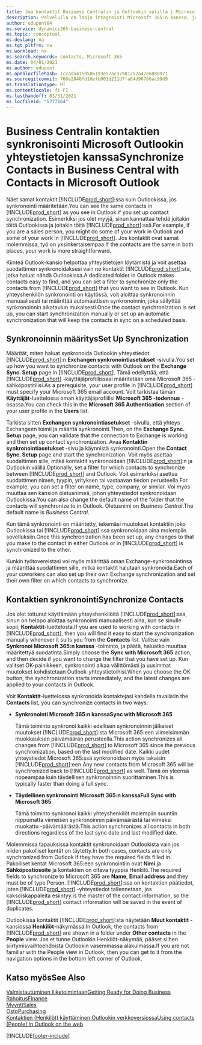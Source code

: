 ```yaml
---
title: Jaa kontaktit Business Centralin ja Outlookin välillä | Microsoft Docs
description: Palvelulla on laaja integrointi Microsoft 365:n kanssa, jotta voit jakaa kontakteja Outlookin ja Business Centralin välillä.
author: edupont04
ms.service: dynamics365-business-central
ms.topic: conceptual
ms.devlang: na
ms.tgt_pltfrm: na
ms.workload: na
ms.search.keywords: contacts, Microsoft 365
ms.date: 04/01/2021
ms.author: edupont
ms.openlocfilehash: 1ccada415d506193e52ac37981252a47e6088971
ms.sourcegitcommit: 766e2840fd16efb901d211d7fa64d96766ac99d9
ms.translationtype: HT
ms.contentlocale: fi-FI
ms.lasthandoff: 03/31/2021
ms.locfileid: "5777164"
---
```

# <a name="synchronize-contacts-in-business-central-with-contacts-in-microsoft-outlook"></a><span data-ttu-id="b1ea7-103">Business Centralin kontaktien synkronisointi Microsoft Outlookin yhteystietojen kanssa</span><span class="sxs-lookup"><span data-stu-id="b1ea7-103">Synchronize Contacts in Business Central with Contacts in Microsoft Outlook</span></span>
<span data-ttu-id="b1ea7-104">Näet samat kontaktit [!INCLUDE[prod_short](includes/prod_short.md)]:ssa kuin Outlookissa, jos synkronointi määritetään.</span><span class="sxs-lookup"><span data-stu-id="b1ea7-104">You can see the same contacts in [!INCLUDE[prod_short](includes/prod_short.md)] as you see in Outlook if you set up contact synchronization.</span></span> <span data-ttu-id="b1ea7-105">Esimerkiksi jos olet myyjä, sinun kannattaa tehdä joitakin töitä Outlookissa ja joitakin töitä [!INCLUDE[prod_short](includes/prod_short.md)]:ssä.</span><span class="sxs-lookup"><span data-stu-id="b1ea7-105">For example, if you are a sales person, you might do some of your work in Outlook and some of your work in [!INCLUDE[prod_short](includes/prod_short.md)].</span></span> <span data-ttu-id="b1ea7-106">Jos kontaktit ovat samat molemmissa, työ on yksinkertaisempaa.</span><span class="sxs-lookup"><span data-stu-id="b1ea7-106">If the contacts are the same in both places, your work is more straightforward.</span></span>  

<span data-ttu-id="b1ea7-107">Kiinteä Outlook-kansio helpottaa yhteystietojen löytämistä ja voit asettaa suodattimen synkronoidaksesi vain ne kontaktit [!INCLUDE[prod_short](includes/prod_short.md)]:sta, jotka haluat nähdä Outlookissa.</span><span class="sxs-lookup"><span data-stu-id="b1ea7-107">A dedicated folder in Outlook makes contacts easy to find, and you can set a filter to synchronize only the contacts from [!INCLUDE[prod_short](includes/prod_short.md)] that you want to see in Outlook.</span></span> <span data-ttu-id="b1ea7-108">Kun yhteyshenkilön synkronointi on käytössä, voit aloittaa synkronoinnin manuaalisesti tai määrittää automaattisen synkronoinnin, joka säilyttää synkronoinnin aikataulun mukaisesti.</span><span class="sxs-lookup"><span data-stu-id="b1ea7-108">Once the contact synchronization is set up, you can start synchronization manually or set up an automatic synchronization that will keep the contacts in sync on a scheduled basis.</span></span>  

## <a name="set-up-synchronization"></a><span data-ttu-id="b1ea7-109">Synkronoinnin määritys</span><span class="sxs-lookup"><span data-stu-id="b1ea7-109">Set Up Synchronization</span></span>
<span data-ttu-id="b1ea7-110">Määrität, miten haluat synkronoida Outlookin yhteystiedot [!INCLUDE[prod_short](includes/prod_short.md)]:n **Exchangen synkronointiasetukset** -sivulla.</span><span class="sxs-lookup"><span data-stu-id="b1ea7-110">You set up how you want to synchronize contacts with Outlook on the **Exchange Sync. Setup** page in [!INCLUDE[prod_short](includes/prod_short.md)].</span></span> <span data-ttu-id="b1ea7-111">Tämä edellyttää, että [!INCLUDE[prod_short](includes/prod_short.md)] -käyttäjäprofiilissasi määritetään oma Microsoft 365 -sähköpostitilisi.</span><span class="sxs-lookup"><span data-stu-id="b1ea7-111">As a prerequisite, your user profile in [!INCLUDE[prod_short](includes/prod_short.md)] must specify your Microsoft 365 email account.</span></span> <span data-ttu-id="b1ea7-112">Voit tarkistaa tämän **Käyttäjät**-luettelossa oman käyttäjäprofiilisi **Microsoft 365 -todennus** -osassa.</span><span class="sxs-lookup"><span data-stu-id="b1ea7-112">You can check this in the **Microsoft 365 Authentication** section of your user profile in the **Users** list.</span></span>  

<span data-ttu-id="b1ea7-113">Tarkista sitten **Exchangen synkronointiasetukset** -sivulla, että yhteys Exchangeen toimii ja määritä synkronointi.</span><span class="sxs-lookup"><span data-stu-id="b1ea7-113">Then, on the **Exchange Sync. Setup** page, you can validate that the connection to Exchange is working and then set up contact synchronization.</span></span> <span data-ttu-id="b1ea7-114">Avaa **Kontaktin synkronointiasetukset** -sivu ja käynnistä synkronointi.</span><span class="sxs-lookup"><span data-stu-id="b1ea7-114">Open the **Contact Sync. Setup** page and start the synchronization.</span></span> <span data-ttu-id="b1ea7-115">Voit myös asettaa suodattimen sille, mitkä kontaktit synkronoidaan [!INCLUDE[prod_short](includes/prod_short.md)]:n ja Outlookin välillä.</span><span class="sxs-lookup"><span data-stu-id="b1ea7-115">Optionally, set a filter for which contacts to synchronize between [!INCLUDE[prod_short](includes/prod_short.md)] and Outlook.</span></span> <span data-ttu-id="b1ea7-116">Voit esimerkiksi asettaa suodattimen nimen, tyypin, yrityksen tai vastaavan tiedon perusteella.</span><span class="sxs-lookup"><span data-stu-id="b1ea7-116">For example, you can set a filter on name, type, company, or similar.</span></span> <span data-ttu-id="b1ea7-117">Voi myös muuttaa sen kansion oletusnimeä, johon yhteystiedot synkronoidaan Outlookissa.</span><span class="sxs-lookup"><span data-stu-id="b1ea7-117">You can also change the default name of the folder that the contacts will synchronize to in Outlook.</span></span> <span data-ttu-id="b1ea7-118">Oletusnimi on *Business Central*.</span><span class="sxs-lookup"><span data-stu-id="b1ea7-118">The default name is *Business Central*.</span></span>  

<span data-ttu-id="b1ea7-119">Kun tämä synkronointi on määritetty, tekemäsi muutokset kontaktiin joko Outlookissa tai [!INCLUDE[prod_short](includes/prod_short.md)]:ssa synkronoidaan aina molempiin sovelluksiin.</span><span class="sxs-lookup"><span data-stu-id="b1ea7-119">Once this synchronization has been set up, any changes to that you make to the contact in either Outlook or in [!INCLUDE[prod_short](includes/prod_short.md)] is synchronized to the other.</span></span>  

<span data-ttu-id="b1ea7-120">Kunkin työtovereistasi voi myös määrittää oman Exchange-synkronointinsa ja määrittää suodattimen sille, mitkä kontaktit halutaan synkronoida.</span><span class="sxs-lookup"><span data-stu-id="b1ea7-120">Each of your coworkers can also set up their own Exchange synchronization and set their own filter on which contacts to synchronize.</span></span>  

## <a name="synchronize-contacts"></a><span data-ttu-id="b1ea7-121">Kontaktien synkronointi</span><span class="sxs-lookup"><span data-stu-id="b1ea7-121">Synchronize Contacts</span></span>
<span data-ttu-id="b1ea7-122">Jos olet tottunut käyttämään yhteyshenkilöitä [!INCLUDE[prod_short](includes/prod_short.md)]:ssa, sinun on helppo aloittaa synkronointi manuaalisesti aina, kun se sinulle sopii,  **Kontaktit**-luettelosta.</span><span class="sxs-lookup"><span data-stu-id="b1ea7-122">If you are used to working with contacts in [!INCLUDE[prod_short](includes/prod_short.md)], then you will find it easy to start the synchronization manually whenever it suits you from the **Contacts** list.</span></span> <span data-ttu-id="b1ea7-123">Valitse vain **Synkronoi Microsoft 365:n kanssa** -toiminto, ja päätä, haluatko muuttaa määritettyä suodatinta.</span><span class="sxs-lookup"><span data-stu-id="b1ea7-123">Simply choose the **Sync with Microsoft 365** action, and then decide if you want to change the filter that you have set up.</span></span> <span data-ttu-id="b1ea7-124">Kun valitset OK-painikkeen, synkronointi alkaa välittömästi ja uusimmat muutokset kohdistetaan Outlook-yhteystietoihisi.</span><span class="sxs-lookup"><span data-stu-id="b1ea7-124">When you choose the OK button, the synchronization starts immediately, and the latest changes are applied to your contacts in Outlook.</span></span>  

<span data-ttu-id="b1ea7-125">Voit **Kontaktit**-luettelossa synkronoida kontaktejasi kahdella tavalla:</span><span class="sxs-lookup"><span data-stu-id="b1ea7-125">In the **Contacts** list, you can synchronize contacts in two ways:</span></span>

* <span data-ttu-id="b1ea7-126">**Synkronointi Microsoft 365:n kanssa**</span><span class="sxs-lookup"><span data-stu-id="b1ea7-126">**Sync with Microsoft 365**</span></span>

  <span data-ttu-id="b1ea7-127">Tämä toiminto synkronoi kaikki edellisen synkronoinnin jälkeiset muutokset [!INCLUDE[prod_short](includes/prod_short.md)]:sta Microsoft 365:een viimeisimmän muokkauksen päivämäärän perusteella.</span><span class="sxs-lookup"><span data-stu-id="b1ea7-127">This action synchronizes all changes from [!INCLUDE[prod_short](includes/prod_short.md)] to Microsoft 365 since the previous synchronization, based on the last modified date.</span></span> <span data-ttu-id="b1ea7-128">Kaikki uudet yhteystiedot Microsoft 365:ssä synkronoidaan myös takaisin [!INCLUDE[prod_short](includes/prod_short.md)]:een.</span><span class="sxs-lookup"><span data-stu-id="b1ea7-128">Any new contacts from Microsoft 365 will be synchronized back to [!INCLUDE[prod_short](includes/prod_short.md)] as well.</span></span> <span data-ttu-id="b1ea7-129">Tämä on yleensä nopeampaa kuin täydellisen synkronoinnin suorittaminen.</span><span class="sxs-lookup"><span data-stu-id="b1ea7-129">This is typically faster than doing a full sync.</span></span>  

* <span data-ttu-id="b1ea7-130">**Täydellinen synkronointi Microsoft 365:n kanssa**</span><span class="sxs-lookup"><span data-stu-id="b1ea7-130">**Full Sync with Microsoft 365**</span></span>

  <span data-ttu-id="b1ea7-131">Tämä toiminto synkronoi kaikki yhteyshenkilöt molempiin suuntiin riippumatta viimeisen synkronoinnin päivämäärästä tai viimeksi muokattu -päivämäärästä.</span><span class="sxs-lookup"><span data-stu-id="b1ea7-131">This action synchronizes all contacts in both directions regardless of the last sync date and last modified date.</span></span>  

<span data-ttu-id="b1ea7-132">Molemmissa tapauksissa kontaktit synkronoidaan Outlookista vain jos niiden pakolliset kentät on täytetty.</span><span class="sxs-lookup"><span data-stu-id="b1ea7-132">In both cases, contacts are only synchronized from Outlook if they have the required fields filled in.</span></span> <span data-ttu-id="b1ea7-133">Pakolliset kentät Microsoft 365:een synkronointiin ovat **Nimi** ja **Sähköpostiosoite** ja kontaktien on oltava tyyppiä Henkilö.</span><span class="sxs-lookup"><span data-stu-id="b1ea7-133">The required fields to synchronize to Microsoft 365 are **Name**, **Email address** and they must be of type Person.</span></span> [!INCLUDE[prod_short](includes/prod_short.md)]<span data-ttu-id="b1ea7-134">:ssa on kontaktien päätiedot, joten [!INCLUDE[prod_short](includes/prod_short.md)] -yhteystiedot tallennetaan, jos kaksoiskappaleita esiintyy.</span><span class="sxs-lookup"><span data-stu-id="b1ea7-134">is the master of the contact information, so the [!INCLUDE[prod_short](includes/prod_short.md)] contact information will be saved in the event of duplicates.</span></span>  

<span data-ttu-id="b1ea7-135">Outlookissa kontaktit [!INCLUDE[prod_short](includes/prod_short.md)]:sta näytetään **Muut kontaktit** -kansiossa **Henkilöt**-näkymässä.</span><span class="sxs-lookup"><span data-stu-id="b1ea7-135">In Outlook, the contacts from [!INCLUDE[prod_short](includes/prod_short.md)] are shown in a folder under **Other contacts** in the **People**  view.</span></span> <span data-ttu-id="b1ea7-136">Jos et tunne Outlookin Henkilöt-näkymää, pääset siihen siirtymisvaihtoehdoista Outlookin vasemmassa alakulmassa.</span><span class="sxs-lookup"><span data-stu-id="b1ea7-136">If you are not familiar with the People view in Outlook, then you can get to it from the navigation options in the bottom left corner of Outlook.</span></span>  

## <a name="see-also"></a><span data-ttu-id="b1ea7-137">Katso myös</span><span class="sxs-lookup"><span data-stu-id="b1ea7-137">See Also</span></span>
[<span data-ttu-id="b1ea7-138">Valmistautuminen liiketoimintaan</span><span class="sxs-lookup"><span data-stu-id="b1ea7-138">Getting Ready for Doing Business</span></span>](ui-get-ready-business.md)  
[<span data-ttu-id="b1ea7-139">Rahoitus</span><span class="sxs-lookup"><span data-stu-id="b1ea7-139">Finance</span></span>](finance.md)  
[<span data-ttu-id="b1ea7-140">Myynti</span><span class="sxs-lookup"><span data-stu-id="b1ea7-140">Sales</span></span>](sales-manage-sales.md)  
[<span data-ttu-id="b1ea7-141">Osto</span><span class="sxs-lookup"><span data-stu-id="b1ea7-141">Purchasing</span></span>](purchasing-manage-purchasing.md)  
[<span data-ttu-id="b1ea7-142">Kontaktien (Henkilöt) käyttäminen Outlookin verkkoversiossa</span><span class="sxs-lookup"><span data-stu-id="b1ea7-142">Using contacts (People) in Outlook on the web</span></span>](https://support.office.com/article/Using-contacts-People-in-Outlook-on-the-web-1e3438c7-26b2-420c-87de-3cea9d31b5cb?appver=OWB150)  


[!INCLUDE[footer-include](includes/footer-banner.md)]